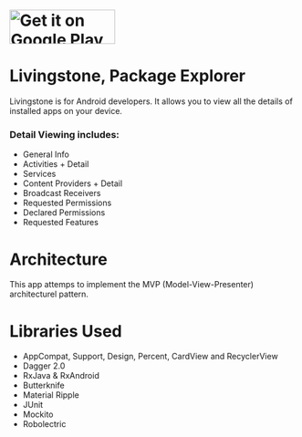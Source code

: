 <a href="https://play.google.com/store/apps/details?id=com.livingstoneapp"><img alt="Get it on Google Play" src="https://play.google.com/intl/en_us/badges/images/generic/en-play-badge-border.png" width="185" height="60"/></a>
======

Livingstone, Package Explorer
======
Livingstone is for Android developers.
It allows you to view all the details of installed apps on your device.

### Detail Viewing includes:
* General Info
* Activities + Detail
* Services
* Content Providers + Detail
* Broadcast Receivers
* Requested Permissions
* Declared Permissions
* Requested Features

Architecture
======
This app attemps to implement the MVP (Model-View-Presenter) architecturel pattern.

Libraries Used
======
* AppCompat, Support, Design, Percent, CardView and RecyclerView
* Dagger 2.0
* RxJava & RxAndroid
* Butterknife
* Material Ripple
* JUnit
* Mockito
* Robolectric
